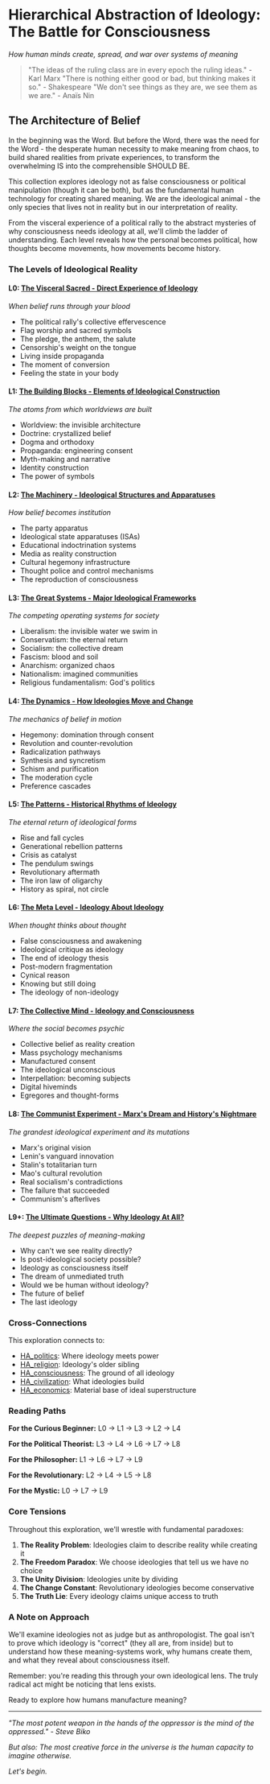 # Hierarchical Abstraction of Ideology: The Battle for Consciousness
*How human minds create, spread, and war over systems of meaning*

> "The ideas of the ruling class are in every epoch the ruling ideas." - Karl Marx
> "There is nothing either good or bad, but thinking makes it so." - Shakespeare
> "We don't see things as they are, we see them as we are." - Anaïs Nin

## The Architecture of Belief

In the beginning was the Word. But before the Word, there was the need for the Word - the desperate human necessity to make meaning from chaos, to build shared realities from private experiences, to transform the overwhelming IS into the comprehensible SHOULD BE.

This collection explores ideology not as false consciousness or political manipulation (though it can be both), but as the fundamental human technology for creating shared meaning. We are the ideological animal - the only species that lives not in reality but in our interpretation of reality.

From the visceral experience of a political rally to the abstract mysteries of why consciousness needs ideology at all, we'll climb the ladder of understanding. Each level reveals how the personal becomes political, how thoughts become movements, how movements become history.

### The Levels of Ideological Reality

#### L0: [The Visceral Sacred - Direct Experience of Ideology](L0_Visceral_Ideology.md)
*When belief runs through your blood*
- The political rally's collective effervescence
- Flag worship and sacred symbols
- The pledge, the anthem, the salute
- Censorship's weight on the tongue
- Living inside propaganda
- The moment of conversion
- Feeling the state in your body

#### L1: [The Building Blocks - Elements of Ideological Construction](L1_Ideological_Elements.md)
*The atoms from which worldviews are built*
- Worldview: the invisible architecture
- Doctrine: crystallized belief
- Dogma and orthodoxy
- Propaganda: engineering consent
- Myth-making and narrative
- Identity construction
- The power of symbols

#### L2: [The Machinery - Ideological Structures and Apparatuses](L2_Ideological_Structures.md)
*How belief becomes institution*
- The party apparatus
- Ideological state apparatuses (ISAs)
- Educational indoctrination systems
- Media as reality construction
- Cultural hegemony infrastructure
- Thought police and control mechanisms
- The reproduction of consciousness

#### L3: [The Great Systems - Major Ideological Frameworks](L3_Ideology_Systems.md)
*The competing operating systems for society*
- Liberalism: the invisible water we swim in
- Conservatism: the eternal return
- Socialism: the collective dream
- Fascism: blood and soil
- Anarchism: organized chaos
- Nationalism: imagined communities
- Religious fundamentalism: God's politics

#### L4: [The Dynamics - How Ideologies Move and Change](L4_Ideological_Dynamics.md)
*The mechanics of belief in motion*
- Hegemony: domination through consent
- Revolution and counter-revolution
- Radicalization pathways
- Synthesis and syncretism
- Schism and purification
- The moderation cycle
- Preference cascades

#### L5: [The Patterns - Historical Rhythms of Ideology](L5_Historical_Patterns.md)
*The eternal return of ideological forms*
- Rise and fall cycles
- Generational rebellion patterns
- Crisis as catalyst
- The pendulum swings
- Revolutionary aftermath
- The iron law of oligarchy
- History as spiral, not circle

#### L6: [The Meta Level - Ideology About Ideology](L6_Meta_Ideology.md)
*When thought thinks about thought*
- False consciousness and awakening
- Ideological critique as ideology
- The end of ideology thesis
- Post-modern fragmentation
- Cynical reason
- Knowing but still doing
- The ideology of non-ideology

#### L7: [The Collective Mind - Ideology and Consciousness](L7_Consciousness_and_Ideology.md)
*Where the social becomes psychic*
- Collective belief as reality creation
- Mass psychology mechanisms
- Manufactured consent
- The ideological unconscious
- Interpellation: becoming subjects
- Digital hiveminds
- Egregores and thought-forms

#### L8: [The Communist Experiment - Marx's Dream and History's Nightmare](L8_Communism_Deep_Dive.md)
*The grandest ideological experiment and its mutations*
- Marx's original vision
- Lenin's vanguard innovation
- Stalin's totalitarian turn
- Mao's cultural revolution
- Real socialism's contradictions
- The failure that succeeded
- Communism's afterlives

#### L9+: [The Ultimate Questions - Why Ideology At All?](L9_Ultimate_Mystery.md)
*The deepest puzzles of meaning-making*
- Why can't we see reality directly?
- Is post-ideological society possible?
- Ideology as consciousness itself
- The dream of unmediated truth
- Would we be human without ideology?
- The future of belief
- The last ideology

### Cross-Connections

This exploration connects to:
- [HA_politics](../HA_politics/): Where ideology meets power
- [HA_religion](../HA_religion/): Ideology's older sibling
- [HA_consciousness](../HA_consciousness/): The ground of all ideology
- [HA_civilization](../HA_civilization/): What ideologies build
- [HA_economics](../HA_money/): Material base of ideal superstructure

### Reading Paths

**For the Curious Beginner:**
L0 → L1 → L3 → L2 → L4

**For the Political Theorist:**
L3 → L4 → L6 → L7 → L8

**For the Philosopher:**
L1 → L6 → L7 → L9

**For the Revolutionary:**
L2 → L4 → L5 → L8

**For the Mystic:**
L0 → L7 → L9

### Core Tensions

Throughout this exploration, we'll wrestle with fundamental paradoxes:

1. **The Reality Problem**: Ideologies claim to describe reality while creating it
2. **The Freedom Paradox**: We choose ideologies that tell us we have no choice
3. **The Unity Division**: Ideologies unite by dividing
4. **The Change Constant**: Revolutionary ideologies become conservative
5. **The Truth Lie**: Every ideology claims unique access to truth

### A Note on Approach

We'll examine ideologies not as judge but as anthropologist. The goal isn't to prove which ideology is "correct" (they all are, from inside) but to understand how these meaning-systems work, why humans create them, and what they reveal about consciousness itself.

Remember: you're reading this through your own ideological lens. The truly radical act might be noticing that lens exists.

Ready to explore how humans manufacture meaning?

---

*"The most potent weapon in the hands of the oppressor is the mind of the oppressed." - Steve Biko*

*But also: The most creative force in the universe is the human capacity to imagine otherwise.*

*Let's begin.*